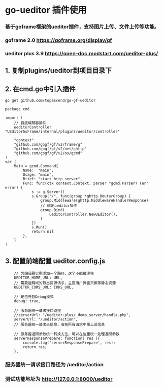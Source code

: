 # go-ueditor 插件使用
### 基于goframe框架的ueditor插件，支持图片上传、文件上传等功能。
### goframe 2.0     https://goframe.org/display/gf
### ueditor plus 3.9    https://open-doc.modstart.com/ueditor-plus/


## 1. 复制plugins/ueditor到项目目录下
## 2. 在cmd.go中引入插件
```
go get github.com/topascend/go-gf-ueditor
```


```
package cmd

import (
	// 百度编辑器插件
	ueditorController "UEditorGoFrame/internal/plugins/ueditor/controller"
	
	"context"
	"github.com/gogf/gf/v2/frame/g"
	"github.com/gogf/gf/v2/net/ghttp"
	"github.com/gogf/gf/v2/os/gcmd"
)
var (
	Main = gcmd.Command{
		Name:  "main",
		Usage: "main",
		Brief: "start http server",
		Func: func(ctx context.Context, parser *gcmd.Parser) (err error) {
			s := g.Server()
			s.Group("/", func(group *ghttp.RouterGroup) {
				group.Middleware(ghttp.MiddlewareHandlerResponse)
				// 绑定ueditor插件
				group.Bind(
					ueditorController.NewUEditor(),
				)
			})
			s.Run()
			return nil
		},
	}
)
```
## 3. 配置前端配置 ueditor.config.js
```
    // 为编辑器实例添加一个路径，这个不能被注释
    UEDITOR_HOME_URL: URL,
    // 需要能跨域的静态资源请求，主要用户弹窗页面等静态资源
    UEDITOR_CORS_URL: CORS_URL,

    // 是否开启Debug模式
    debug: true,

    // 服务器统一请求接口路径
    //serverUrl: "/ueditor-plus/_demo_server/handle.php",
    serverUrl: "/ueditor/action",
    // 服务器统一请求头信息，会在所有请求中带上该信息
    
    // 服务器返回参数统一转换方法，可以在这里统一处理返回参数
    serverResponsePrepare: function( res ){
        console.log('serverResponsePrepare', res);
        return res;
    },
```
### 服务器统一请求接口路径为 /ueditor/action
### 测试功能地址为  http://127.0.0.1:8000/ueditor